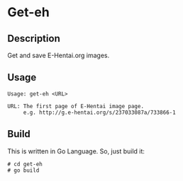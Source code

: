 # Get-eh

## Description

Get and save E-Hentai.org images.

## Usage

    Usage: get-eh <URL>

    URL: The first page of E-Hentai image page.
         e.g. http://g.e-hentai.org/s/237033087a/733866-1

## Build

This is written in Go Language. So, just build it:

    # cd get-eh
    # go build
